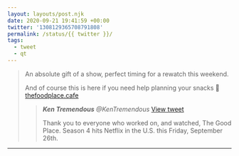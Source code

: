 ```yaml
---
layout: layouts/post.njk
date: 2020-09-21 19:41:59 +00:00
twitter: '1308129365708791808'
permalink: /status/{{ twitter }}/
tags: 
  - tweet
  - qt
---
```


> An absolute gift of a show, perfect timing for a rewatch this weekend.
> 
> And of course this is here if you need help planning your snacks 🍤 [thefoodplace.cafe](https://thefoodplace.cafe)
> 
> > <cite>**Ken Tremendous** @KenTremendous</cite> [View tweet](https://twitter.com/KenTremendous/status/1308069634214563842)
> > 
> > Thank you to everyone who worked on, and watched, The Good Place. Season 4 hits Netflix in the U.S. this Friday, September 26th.

---

